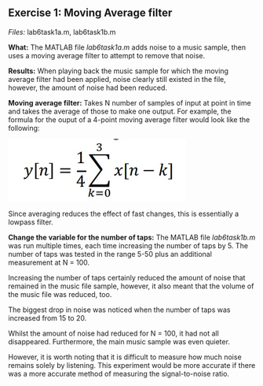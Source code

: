 ##  Exercise 1: Moving Average filter

*Files:* lab6task1a.m, lab6task1b.m <br />

**What:** The MATLAB file _lab6task1a.m_ adds noise to a music sample, then uses a moving average filter to attempt to remove that noise. <br />

**Results:** When playing back the music sample for which the moving average filter had been applied, noise clearly still existed in the file, however, the amount of noise had been reduced. <br />

**Moving average filter:** Takes N number of samples of input at point in time and takes the average of those to make one output. For example, the formula for the ouput of a 4-point moving average filter would look like the following: <br />

<img src="4-point-moving-average.jpg" alt="4-point moving average formula"/>

Since averaging reduces the effect of fast changes, this is essentially a lowpass filter. <br />

**Change the variable for the number of taps:** The MATLAB file _lab6task1b.m_ was run multiple times, each time increasing the number of taps by 5. The number of taps was tested in the range 5-50 plus an additional measurement at N = 100. <br />

Increasing the number of taps certainly reduced the amount of noise that remained in the music file sample, however, it also meant that the volume of the music file was reduced, too. <br />

The biggest drop in noise was noticed when the number of taps was increased from 15 to 20. <br />

Whilst the amount of noise had reduced for N = 100, it had not all disappeared. Furthermore, the main music sample was even quieter. <br />

However, it is worth noting that it is difficult to measure how much noise remains solely by listening. This experiment would be more accurate if there was a more accurate method of measuring the signal-to-noise ratio.